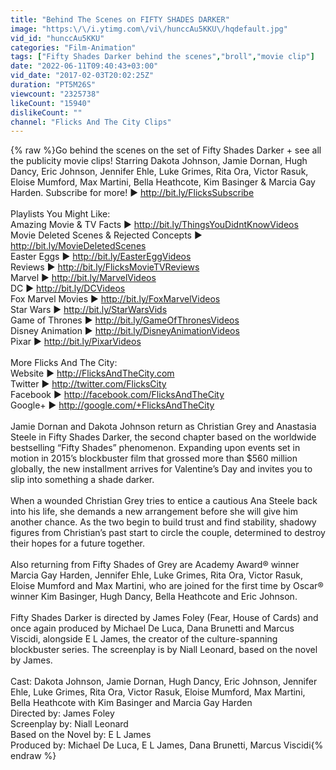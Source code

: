 ```yaml
---
title: "Behind The Scenes on FIFTY SHADES DARKER"
image: "https:\/\/i.ytimg.com\/vi\/hunccAu5KKU\/hqdefault.jpg"
vid_id: "hunccAu5KKU"
categories: "Film-Animation"
tags: ["Fifty Shades Darker behind the scenes","broll","movie clip"]
date: "2022-06-11T09:40:43+03:00"
vid_date: "2017-02-03T20:02:25Z"
duration: "PT5M26S"
viewcount: "2325738"
likeCount: "15940"
dislikeCount: ""
channel: "Flicks And The City Clips"
---
```

{% raw %}Go behind the scenes on the set of Fifty Shades Darker + see all the publicity movie clips! Starring Dakota Johnson, Jamie Dornan, Hugh Dancy, Eric Johnson, Jennifer Ehle, Luke Grimes, Rita Ora, Victor Rasuk, Eloise Mumford, Max Martini, Bella Heathcote, Kim Basinger &amp; Marcia Gay Harden. Subscribe for more! ► <a rel="nofollow" target="blank" href="http://bit.ly/FlicksSubscribe">http://bit.ly/FlicksSubscribe</a><br /><br />Playlists You Might Like:<br />Amazing Movie &amp; TV Facts ► <a rel="nofollow" target="blank" href="http://bit.ly/ThingsYouDidntKnowVideos">http://bit.ly/ThingsYouDidntKnowVideos</a><br />Movie Deleted Scenes &amp; Rejected Concepts ► <a rel="nofollow" target="blank" href="http://bit.ly/MovieDeletedScenes">http://bit.ly/MovieDeletedScenes</a><br />Easter Eggs ► <a rel="nofollow" target="blank" href="http://bit.ly/EasterEggVideos">http://bit.ly/EasterEggVideos</a><br />Reviews ► <a rel="nofollow" target="blank" href="http://bit.ly/FlicksMovieTVReviews">http://bit.ly/FlicksMovieTVReviews</a><br />Marvel ► <a rel="nofollow" target="blank" href="http://bit.ly/MarvelVideos">http://bit.ly/MarvelVideos</a><br />DC ► <a rel="nofollow" target="blank" href="http://bit.ly/DCVideos">http://bit.ly/DCVideos</a><br />Fox Marvel Movies ► <a rel="nofollow" target="blank" href="http://bit.ly/FoxMarvelVideos">http://bit.ly/FoxMarvelVideos</a><br />Star Wars ► <a rel="nofollow" target="blank" href="http://bit.ly/StarWarsVids">http://bit.ly/StarWarsVids</a><br />Game of Thrones ► <a rel="nofollow" target="blank" href="http://bit.ly/GameOfThronesVideos">http://bit.ly/GameOfThronesVideos</a><br />Disney Animation ► <a rel="nofollow" target="blank" href="http://bit.ly/DisneyAnimationVideos">http://bit.ly/DisneyAnimationVideos</a><br />Pixar ► <a rel="nofollow" target="blank" href="http://bit.ly/PixarVideos">http://bit.ly/PixarVideos</a><br /><br />More Flicks And The City:<br />Website ► <a rel="nofollow" target="blank" href="http://FlicksAndTheCity.com">http://FlicksAndTheCity.com</a><br />Twitter ► <a rel="nofollow" target="blank" href="http://twitter.com/FlicksCity">http://twitter.com/FlicksCity</a><br />Facebook ► <a rel="nofollow" target="blank" href="http://facebook.com/FlicksAndTheCity">http://facebook.com/FlicksAndTheCity</a><br />Google+ ► <a rel="nofollow" target="blank" href="http://google.com/+FlicksAndTheCity">http://google.com/+FlicksAndTheCity</a><br /><br />Jamie Dornan and Dakota Johnson return as Christian Grey and Anastasia Steele in Fifty Shades Darker, the second chapter based on the worldwide bestselling “Fifty Shades” phenomenon.  Expanding upon events set in motion in 2015’s blockbuster film that grossed more than $560 million globally, the new installment arrives for Valentine’s Day and invites you to slip into something a shade darker.<br /><br />When a wounded Christian Grey tries to entice a cautious Ana Steele back into his life, she demands a new arrangement before she will give him another chance.  As the two begin to build trust and find stability, shadowy figures from Christian’s past start to circle the couple, determined to destroy their hopes for a future together.<br /><br />Also returning from Fifty Shades of Grey are Academy Award® winner Marcia Gay Harden, Jennifer Ehle, Luke Grimes, Rita Ora, Victor Rasuk, Eloise Mumford and Max Martini, who are joined for the first time by Oscar® winner Kim Basinger, Hugh Dancy, Bella Heathcote and Eric Johnson.<br /><br />Fifty Shades Darker is directed by James Foley (Fear, House of Cards) and once again produced by Michael De Luca, Dana Brunetti and Marcus Viscidi, alongside E L James, the creator of the culture-spanning blockbuster series.  The screenplay is by Niall Leonard, based on the novel by James. <br /><br />Cast: Dakota Johnson, Jamie Dornan, Hugh Dancy, Eric Johnson, Jennifer Ehle, Luke Grimes, Rita Ora, Victor Rasuk, Eloise Mumford, Max Martini, Bella Heathcote with Kim Basinger and Marcia Gay Harden<br />Directed by: James Foley<br />Screenplay by: Niall Leonard<br />Based on the Novel by: E L James<br />Produced by:  Michael De Luca, E L James, Dana Brunetti, Marcus Viscidi{% endraw %}

